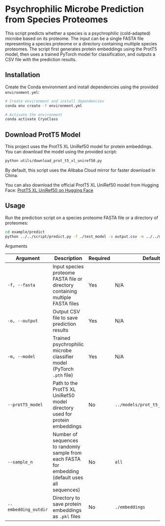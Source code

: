 # Psychrophilic Microbe Prediction from Species Proteomes

This script predicts whether a species is a psychrophilic (cold-adapted) microbe based on its proteome. The input can be a single FASTA file representing a species proteome or a directory containing multiple species proteomes. The script first generates protein embeddings using the ProtT5 model, then uses a trained PyTorch model for classification, and outputs a CSV file with the prediction results.

## Installation

Create the Conda environment and install dependencies using the provided `environment.yml`:

```bash
# Create environment and install dependencies
conda env create -f environment.yml

# Activate the environment
conda activate CryoClass
```


##  Download ProtT5 Model

This project uses the ProtT5 XL UniRef50 model for protein embeddings. You can download the model using the provided script:

```bash
python utils/download_prot_t5_xl_uniref50.py
```

By default, this script uses the Alibaba Cloud mirror for faster download in China.

You can also download the official ProtT5 XL UniRef50 model from Hugging Face: [ProtT5 XL UniRef50 on Hugging Face](https://huggingface.co/Rostlab/prot_t5_xl_uniref50)



## Usage

Run the prediction script on a species proteome FASTA file or a directory of proteomes:

```bash
cd example/predict
python ../../script/predict.py -f ./test_model -o output.csv -m ../../models/models/best_model_50.pth --sample_n 10
```
Arguments

| Argument             | Description                                                                                       | Required | Default                         |
| -------------------- | ------------------------------------------------------------------------------------------------- | -------- | ------------------------------- |
| `-f, --fasta`        | Input species proteome FASTA file or directory containing multiple FASTA files                    | Yes      | N/A                             |
| `-o, --output`       | Output CSV file to save prediction results                                                        | Yes      | N/A                             |
| `-m, --model`        | Trained psychrophilic microbe classifier model (PyTorch `.pth` file)                              | Yes      | N/A                             |
| `--protT5_model`     | Path to the ProtT5 XL UniRef50 model directory used for protein embeddings                        | No       | `../models/prot_t5_xl_uniref50` |
| `--sample_n`         | Number of sequences to randomly sample from each FASTA for embedding (default uses all sequences) | No       | `all`                           |
| `--embedding_outdir` | Directory to save protein embeddings as `.pkl` files                                              | No       | `./embeddings`                  |

